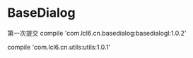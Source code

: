 # BaseDialog
第一次提交
compile 'com.lcl6.cn.basedialog:basedialogl:1.0.2'

compile 'com.lcl6.cn.utils:utils:1.0.1'
